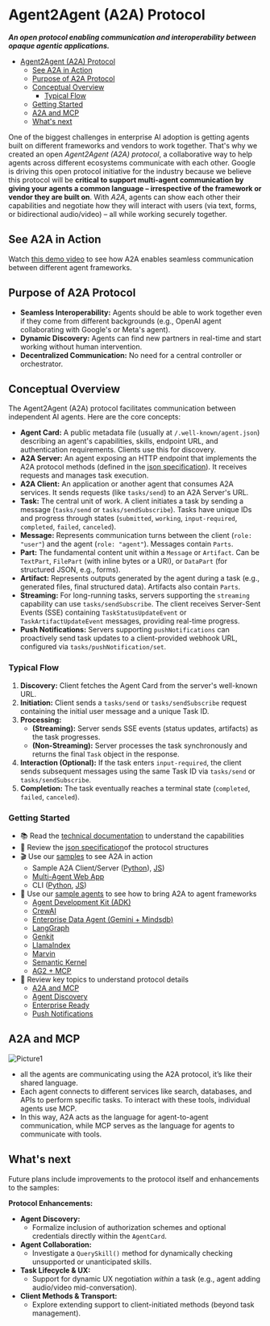# Agent2Agent (A2A) Protocol


**_An open protocol enabling communication and interoperability between opaque agentic applications._**

<!-- TOC -->

- [Agent2Agent (A2A) Protocol](#agent2agent-a2a-protocol)
  - [See A2A in Action](#see-a2a-in-action)
  - [Purpose of A2A Protocol](#purpose-of-A2A-Protocol)
  - [Conceptual Overview](#conceptual-overview)
    - [Typical Flow](#typical-flow)
  - [Getting Started](#getting-started)
  - [A2A and MCP](#A2A-and-MCP)
  - [What's next](#whats-next)
  

<!-- /TOC -->

    
One of the biggest challenges in enterprise AI adoption is getting agents built on different frameworks and vendors to work together. That's why we created an open _Agent2Agent (A2A) protocol_, a collaborative way to help agents across different ecosystems communicate with each other. Google is driving this open protocol initiative for the industry because we believe this protocol will be **critical to support multi-agent communication by giving your agents a common language – irrespective of the framework or vendor they are built on**.
With _A2A_, agents can show each other their capabilities and negotiate how they will interact with users (via text, forms, or bidirectional audio/video) – all while working securely together.

## See A2A in Action

Watch [this demo video](https://storage.googleapis.com/gweb-developer-goog-blog-assets/original_videos/A2A_demo_v4.mp4) to see how A2A enables seamless communication between different agent frameworks.

## Purpose of A2A Protocol
- **Seamless Interoperability:** Agents should be able to work together even if they come from different backgrounds (e.g., OpenAI agent collaborating with Google's or Meta's agent).
- **Dynamic Discovery:** Agents can find new partners in real-time and start working without human intervention.
- **Decentralized Communication:** No need for a central controller or orchestrator.

## Conceptual Overview

The Agent2Agent (A2A) protocol facilitates communication between independent AI agents. Here are the core concepts:

- **Agent Card:** A public metadata file (usually at `/.well-known/agent.json`) describing an agent's capabilities, skills, endpoint URL, and authentication requirements. Clients use this for discovery.
- **A2A Server:** An agent exposing an HTTP endpoint that implements the A2A protocol methods (defined in the [json specification](https://github.com/google/A2A/tree/main/specification)). It receives requests and manages task execution.
- **A2A Client:** An application or another agent that consumes A2A services. It sends requests (like `tasks/send`) to an A2A Server's URL.
- **Task:** The central unit of work. A client initiates a task by sending a message (`tasks/send` or `tasks/sendSubscribe`). Tasks have unique IDs and progress through states (`submitted`, `working`, `input-required`, `completed`, `failed`, `canceled`).
- **Message:** Represents communication turns between the client (`role: "user"`) and the agent (`role: "agent"`). Messages contain `Parts`.
- **Part:** The fundamental content unit within a `Message` or `Artifact`. Can be `TextPart`, `FilePart` (with inline bytes or a URI), or `DataPart` (for structured JSON, e.g., forms).
- **Artifact:** Represents outputs generated by the agent during a task (e.g., generated files, final structured data). Artifacts also contain `Parts`.
- **Streaming:** For long-running tasks, servers supporting the `streaming` capability can use `tasks/sendSubscribe`. The client receives Server-Sent Events (SSE) containing `TaskStatusUpdateEvent` or `TaskArtifactUpdateEvent` messages, providing real-time progress.
- **Push Notifications:** Servers supporting `pushNotifications` can proactively send task updates to a client-provided webhook URL, configured via `tasks/pushNotification/set`.

### Typical Flow

1.  **Discovery:** Client fetches the Agent Card from the server's well-known URL.
2.  **Initiation:** Client sends a `tasks/send` or `tasks/sendSubscribe` request containing the initial user message and a unique Task ID.
3.  **Processing:**
    - **(Streaming):** Server sends SSE events (status updates, artifacts) as the task progresses.
    - **(Non-Streaming):** Server processes the task synchronously and returns the final `Task` object in the response.
4.  **Interaction (Optional):** If the task enters `input-required`, the client sends subsequent messages using the same Task ID via `tasks/send` or `tasks/sendSubscribe`.
5.  **Completion:** The task eventually reaches a terminal state (`completed`, `failed`, `canceled`).

### **Getting Started**

* 📚 Read the [technical documentation](https://google.github.io/A2A/#/documentation) to understand the capabilities
* 📝 Review the [json specification](https://github.com/google/A2A/tree/main/specification)of the protocol structures
* 🎬 Use our [samples](https://github.com/google/A2A/tree/main/samples) to see A2A in action
    * Sample A2A Client/Server ([Python](https://github.com/google/A2A/tree/main/samples/python/common)), [JS](https://github.com/google/A2A/tree/main/samples/js/src))
    * [Multi-Agent Web App](https://github.com/google/A2A/blob/main/demo/README.md)
    * CLI ([Python](https://github.com/google/A2A/blob/main/samples/python/hosts/cli/README.md), [JS](https://github.com/google/A2A/blob/main/samples/js/README.md))
* 🤖 Use our [sample agents](https://github.com/google/A2A/blob/main/samples/python/agents/README.md) to see how to bring A2A to agent frameworks
    * [Agent Development Kit (ADK)](https://github.com/google/A2A/blob/main/samples/python/agents/google_adk/README.md)
    * [CrewAI](https://github.com/google/A2A/blob/main/samples/python/agents/crewai/README.md)
    * [Enterprise Data Agent (Gemini + Mindsdb)](https://github.com/google/A2A/blob/main/samples/python/agents/mindsdb/README.md)
    * [LangGraph](https://github.com/google/A2A/blob/main/samples/python/agents/langgraph/README.md)
    * [Genkit](https://github.com/google/A2A/blob/main/samples/js/src/agents/README.md)
    * [LlamaIndex](https://github.com/google/A2A/blob/main/samples/python/agents/llama_index_file_chat/README.md)
    * [Marvin](https://github.com/google/A2A/blob/main/samples/python/agents/marvin/README.md)
    * [Semantic Kernel](https://github.com/google/A2A/blob/main/samples/python/agents/semantickernel/README.md)
    * [AG2 + MCP](https://github.com/google/A2A/blob/main/samples/python/agents/ag2/README.md)
* 📑 Review key topics to understand protocol details 
    * [A2A and MCP](https://google.github.io/A2A/#/topics/a2a_and_mcp.md)
    * [Agent Discovery](https://google.github.io/A2A/#/topics/agent_discovery.md)
    * [Enterprise Ready](https://google.github.io/A2A/#/topics/enterprise_ready.md)
    * [Push Notifications](https://google.github.io/A2A/#/topics/push_notifications.md)
 
## A2A and MCP
 ![Picture1](https://github.com/user-attachments/assets/a255d196-c46b-4adc-8509-56cf70b10d50)
- all the agents are communicating using the A2A protocol, it’s like their shared language. 
- Each agent connects to different services like search, databases, and APIs to perform specific tasks. To interact with these tools, individual agents use MCP.
- In this way, A2A acts as the language for agent-to-agent communication, while MCP serves as the language for agents to communicate with tools.


## What's next

Future plans include improvements to the protocol itself and enhancements to the samples:

**Protocol Enhancements:**

- **Agent Discovery:**
  - Formalize inclusion of authorization schemes and optional credentials directly within the `AgentCard`.
- **Agent Collaboration:**
  - Investigate a `QuerySkill()` method for dynamically checking unsupported or unanticipated skills.
- **Task Lifecycle & UX:**
  - Support for dynamic UX negotiation _within_ a task (e.g., agent adding audio/video mid-conversation).
- **Client Methods & Transport:**
  - Explore extending support to client-initiated methods (beyond task management).

